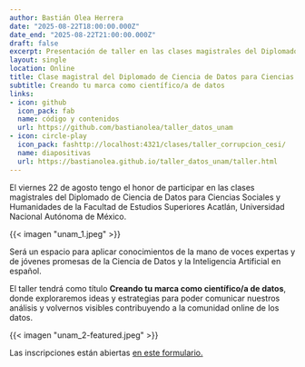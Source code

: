 ```yaml
---
author: Bastián Olea Herrera
date: "2025-08-22T18:00:00.000Z"
date_end: "2025-08-22T21:00:00.000Z"
draft: false
excerpt: Presentación de taller en las clases magistrales del Diplomado de Ciencia de Datos para Ciencias Sociales y Humanidades de la Facultad de Estudios Superiores Acatlán, Universidad Nacional Autónoma de México.
layout: single
location: Online
title: Clase magistral del Diplomado de Ciencia de Datos para Ciencias Sociales y Humanidades
subtitle: Creando tu marca como científico/a de datos
links:
- icon: github
  icon_pack: fab
  name: código y contenidos
  url: https://github.com/bastianolea/taller_datos_unam
- icon: circle-play
  icon_pack: fashttp://localhost:4321/clases/taller_corrupcion_cesi/
  name: diapositivas
  url: https://bastianolea.github.io/taller_datos_unam/taller.html
---
```


El viernes 22 de agosto tengo el honor de participar en las clases magistrales del Diplomado de Ciencia de Datos para Ciencias Sociales y Humanidades de la Facultad de Estudios Superiores Acatlán, Universidad Nacional Autónoma de México.

{{< imagen "unam_1.jpeg" >}}

Será un espacio para aplicar conocimientos de la mano de voces expertas y de jóvenes promesas de la Ciencia de Datos y la Inteligencia Artificial en español. 

El taller tendrá como título **Creando tu marca como científico/a de datos**, donde exploraremos ideas y estrategias para poder comunicar nuestros análisis y volvernos visibles contribuyendo a la comunidad online de los datos.

{{< imagen "unam_2-featured.jpeg" >}}

Las inscripciones están abiertas [en este formulario.](https://forms.gle/UvvAumruGJFEoWkZ7)